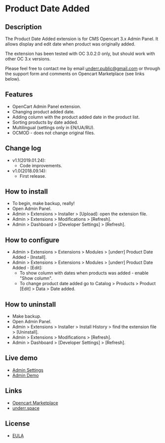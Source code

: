 # Product Date Added

## Description
The Product Date Added extension is for CMS Opencart 3.x  Admin Panel. It allows display and edit date when product was originally added.

The extension has been tested with OC 3.0.2.0 only, but should work with other OC 3.x versions.

Please feel free to contact me by email <underr.public@gmail.com> or through the support form and comments on Opencart Marketplace (see links below).

## Features
* OpenCart Admin Panel extension.
* Changing product added date.
* Adding column with the product added date in the product list.
* Sorting products by date added.
* Multilingual (settings only in EN/UA/RU).
* OCMOD - does not change original files.

## Change log
* v1.1(2019.01.24):
  * Code improvements.
* v1.0(2018.09.14):
  * First release.

## How to install
* To begin, make backup, really!
* Open Admin Panel.
* Admin > Extensions > Installer > [Upload]: open the extension file.
* Admin > Extensions > Modifications > [Refresh].
* Admin > Dashboard > [Developer Settings] > [Refresh].

## How to configure
* Admin > Extensions > Extensions > Modules > [underr] Product Date Added - [Install].
* Admin > Extensions > Extensions > Modules > [underr] Product Date Added - [Edit]:
  * To show column with dates when products was added - enable "Show column".
  * To change product date added go to Catalog > Products > Product [Edit] > Data > Date added.

## How to uninstall
* Make backup.
* Open Admin Panel.
* Admin > Extensions > Installer > Install History > find the extension file > [Uninstall].
* Admin > Extensions > Modifications > [Refresh].
* Admin > Dashboard > [Developer Settings] > [Refresh].

## Live demo
* [Admin Settings](https://oc.underr.thats.im/d1/admin/index.php?route=extension/module/product_date_added)
* [Admin Demo](https://oc.underr.thats.im/d1/admin/index.php?route=catalog/product)

## Links
* [Opencart Marketplace](https://www.opencart.com/index.php?route=marketplace/extension/info&extension_id=35071)
* [underr.space](https://underr.space/notes/projects/project-009.html)

## License
* [EULA](https://raw.githubusercontent.com/underr-ua/product-date-added/master/EULA.txt)
